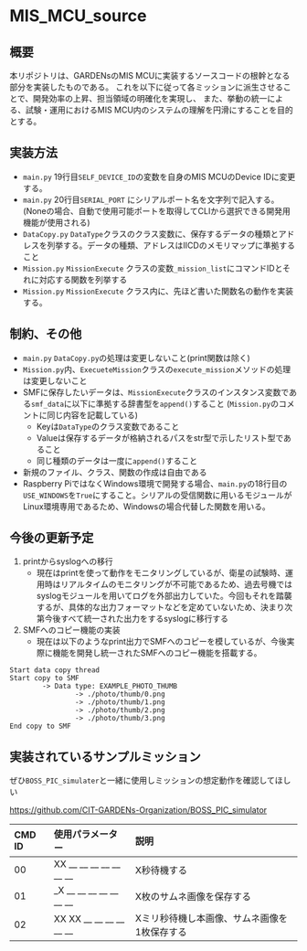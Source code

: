 # MIS_MCU_source
## 概要
本リポジトリは、GARDENsのMIS MCUに実装するソースコードの根幹となる部分を実装したものである。
これを以下に従って各ミッションに派生させることで、開発効率の上昇、担当領域の明確化を実現し、
また、挙動の統一による、試験・運用におけるMIS MCU内のシステムの理解を円滑にすることを目的とする。

## 実装方法
- `main.py` 19行目`SELF_DEVICE_ID`の変数を自身のMIS MCUのDevice IDに変更する。
- `main.py` 20行目`SERIAL_PORT` にシリアルポート名を文字列で記入する。(Noneの場合、自動で使用可能ポートを取得してCLIから選択できる開発用機能が使用される)
- `DataCopy.py` `DataType`クラスのクラス変数に、保存するデータの種類とアドレスを列挙する。データの種類、アドレスはIICDのメモリマップに準拠すること
- `Mission.py` `MissionExecute` クラスの変数`_mission_list`にコマンドIDとそれに対応する関数を列挙する
- `Mission.py` `MissionExecute` クラス内に、先ほど書いた関数名の動作を実装する。

## 制約、その他
- `main.py` `DataCopy.py`の処理は変更しないこと(print関数は除く)
- `Mission.py`内、`ExecueteMission`クラスの`execute_mission`メソッドの処理は変更しないこと
- SMFに保存したいデータは、`MissionExecute`クラスのインスタンス変数である`smf_data`に以下に準拠する辞書型を`append()`すること (`Mission.py`のコメントに同じ内容を記載している)
  - Keyは`DataType`のクラス変数であること
  - Valueは保存するデータが格納されるパスをstr型で示したリスト型であること
  - 同じ種類のデータは一度に`append()`すること
- 新規のファイル、クラス、関数の作成は自由である
- Raspberry PiではなくWindows環境で開発する場合、`main.py`の18行目の`USE_WINDOWS`を`True`にすること。シリアルの受信関数に用いるモジュールがLinux環境専用であるため、Windowsの場合代替した関数を用いる。

## 今後の更新予定
1. printからsyslogへの移行
   - 現在はprintを使って動作をモニタリングしているが、衛星の試験時、運用時はリアルタイムのモニタリングが不可能であるため、過去号機ではsyslogモジュールを用いてログを外部出力していた。今回もそれを踏襲するが、具体的な出力フォーマットなどを定めていないため、決まり次第今後すべて統一された出力をするsyslogに移行する
2. SMFへのコピー機能の実装
   - 現在は以下のようなprint出力でSMFへのコピーを模しているが、今後実際に機能を開発し統一されたSMFへのコピー機能を搭載する。
```
Start data copy thread
Start copy to SMF
        -> Data type: EXAMPLE_PHOTO_THUMB
                -> ./photo/thumb/0.png
                -> ./photo/thumb/1.png
                -> ./photo/thumb/2.png
                -> ./photo/thumb/3.png
End copy to SMF
```

## 実装されているサンプルミッション
ぜひ`BOSS_PIC_simulater`と一緒に使用しミッションの想定動作を確認してほしい

https://github.com/CIT-GARDENs-Organization/BOSS_PIC_simulator

| CMD ID     | 使用パラメーター         | 説明                                         |
|:-----------|:------------            |:------------                                |
| 00         | XX __ __ __ __ __ __ __ | X秒待機する                                 |
| 01         | _X __ __ __ __ __ __ __ | X枚のサムネ画像を保存する                   |
| 02         | XX XX __ __ __ __ __ __ | Xミリ秒待機し本画像、サムネ画像を1枚保存する  |
